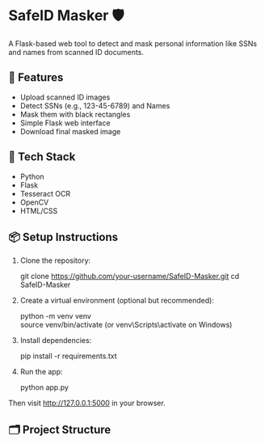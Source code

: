 # SafeID Masker 🛡️

A Flask-based web tool to detect and mask personal information like SSNs and names from scanned ID documents.

## 🚀 Features

- Upload scanned ID images
- Detect SSNs (e.g., 123-45-6789) and Names
- Mask them with black rectangles
- Simple Flask web interface
- Download final masked image

## 🧰 Tech Stack

- Python
- Flask
- Tesseract OCR
- OpenCV
- HTML/CSS

## 📦 Setup Instructions

1. Clone the repository:

   git clone https://github.com/your-username/SafeID-Masker.git
   cd SafeID-Masker

2. Create a virtual environment (optional but recommended):

   python -m venv venv  
   source venv/bin/activate  (or venv\Scripts\activate on Windows)

3. Install dependencies:

   pip install -r requirements.txt

4. Run the app:

   python app.py

Then visit http://127.0.0.1:5000 in your browser.

## 🗂 Project Structure


